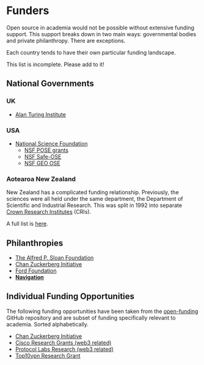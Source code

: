# Funders

Open source in academia would not be possible without extensive funding support. This support breaks down in two main ways: governmental bodies and private philanthropy. There are exceptions.

Each country tends to have their own particular funding landscape.

This list is incomplete. Please add to it!

## National Governments

### UK

- [Alan Turing Institute](https://www.turing.ac.uk/)

### USA

- [National Science Foundation](./national-science-foundation.md)
  - [NSF POSE grants](./nsf-grants/pose.md)
  - [NSF Safe-OSE](./nsf-grants/safe-ose.md)
  - [NSF GEO OSE](./nsf-grants/geo-ose.md)

### Aotearoa New Zealand

New Zealand has a complicated funding relationship. Previously, the sciences were all held under the same department, the Department of Scientific and Industrial Research. This was split in 1992 into separate [Crown Research Institutes](https://en.wikipedia.org/wiki/Crown_Research_Institute) (CRIs).

A full list is [here](https://en.wikipedia.org/wiki/Crown_Research_Institute).

## Philanthropies

- [The Alfred P. Sloan Foundation](https://sloan.org/)
- [Chan Zuckerberg Initiative](https://chanzuckerberg.com/)
- [Ford Foundation](https://www.fordfoundation.org/)
- **[Navigation](./navigation.md)**

## Individual Funding Opportunities

The following funding opportunities have been taken from the [open-funding](https://github.com/ralphtheninja/open-funding) GitHub repository and are subset of funding specifically relevant to academia. Sorted alphabetically.

- [Chan Zuckerberg Initiative](./czi.md)
- [Cisco Research Grants (web3 related)](./cisco.md)
- [Protocol Labs Research (web3 related)](./protocollabs.md)
- [Top10vpn Research Grant](./top10vpn.md)
